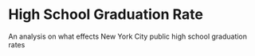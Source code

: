 # High School Graduation Rate

An analysis on what effects New York City public high school graduation rates
